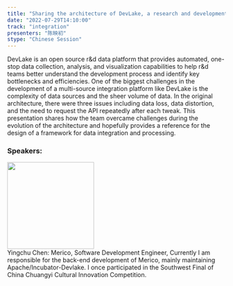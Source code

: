 ```yaml
---
title: "Sharing the architecture of DevLake, a research and development performance data integration platform"
date: "2022-07-29T14:10:00"
track: "integration"
presenters: "陈映初"
stype: "Chinese Session"
---
```

DevLake is an open source r&d data platform that provides automated, one-stop data collection, analysis, and visualization capabilities to help r&d teams better understand the development process and identify key bottlenecks and efficiencies.
One of the biggest challenges in the development of a multi-source integration platform like DevLake is the complexity of data sources and the sheer volume of data. In the original architecture, there were three issues including data loss, data distortion, and the need to request the API repeatedly after each tweak. This presentation shares how the team overcame challenges during the evolution of the architecture and hopefully provides a reference for the design of a framework for data integration and processing.
 ### Speakers: 
 <img src="images/speaker/1105.png" width="200" /><br>Yingchu Chen: Merico, Software Development Engineer, Currently I am responsible for the back-end development of Merico, mainly maintaining Apache/Incubator-Devlake. I once participated in the Southwest Final of China Chuangyi Cultural Innovation Competition.

 